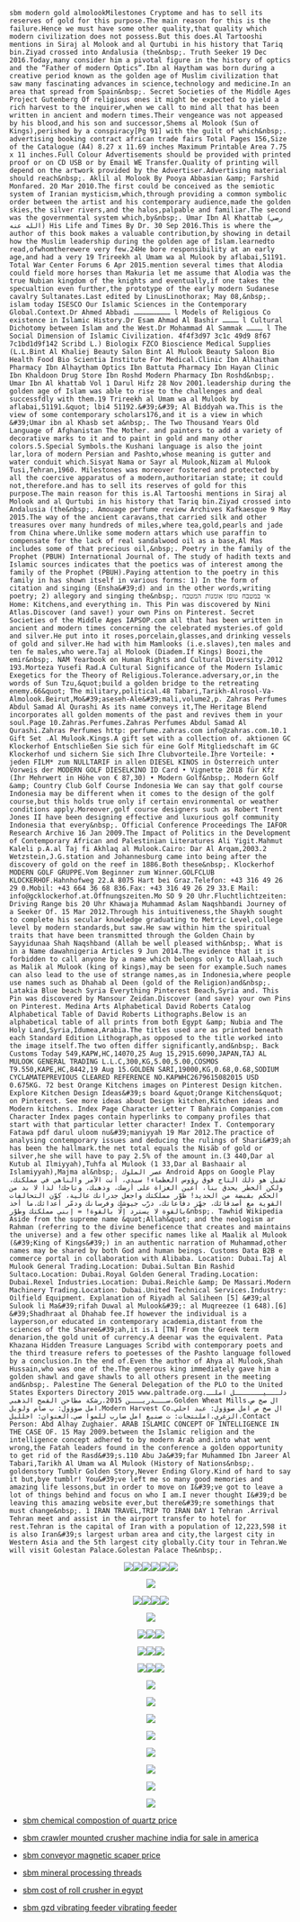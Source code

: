 
```
sbm modern gold almolookMilestones Cryptome and has to sell its reserves of gold for this purpose.The main reason for this is the failure.Hence we must have some other quality,that quality which modern civilization does not possess.But this does.Al Tartooshi mentions in Siraj al Molook and al Qurtubi in his history that Tariq bin.Ziyad crossed into Andalusia (the&nbsp;. Truth Seeker 19 Dec 2016.Today,many consider him a pivotal figure in the history of optics and the “Father of modern Optics”.Ibn al Haytham was born during a creative period known as the golden age of Muslim civilization that saw many fascinating advances in science,technology and medicine.In an area that spread from Spain&nbsp;. Secret Societies of the Middle Ages Project Gutenberg Of religious ones it might be expected to yield a rich harvest to the inquirer,when we call to mind all that has been written in ancient and modern times.Their vengeance was not appeased by his blood,and his son and successor,Shems al Molook (Sun of Kings),perished by a conspiracy[Pg 91] with the guilt of which&nbsp;. advertising booking contract african trade fairs Total Pages 156,Size of the Catalogue (A4) 8.27 x 11.69 inches Maximum Printable Area 7.75 x 11 inches.Full Colour Advertisements should be provided with printed proof or on CD USB or by Email WE Transfer.Quality of printing will depend on the artwork provided by the Advertiser.Advertising material should reach&nbsp;. Aklil al Molook By Pooya Abbasian &amp; Farshid Monfared. 20 Mar 2010.The first could be conceived as the semiotic system of Iranian mysticism,which,through providing a common symbolic order between the artist and his contemporary audience,made the golden skies,the silver rivers,and the halos,palpable and familiar.The second was the governmental system which,by&nbsp;. Umar Ibn Al Khattab (رضي الله عنه) His Life and Times By Dr. 30 Sep 2016.This is where the author of this book makes a valuable contribution,by showing in detail how the Muslim leadership during the golden age of Islam.learnedto read,ofwhomtherewere very few.24He bore responsibility at an early age,and had a very 19 Trireekh al Umam wa al Mulook by aflabai,51191. Total War Center Forums 6 Apr 2015.mention several times that Alodia could field more horses than Makuria let me assume that Alodia was the true Nubian kingdom of the knights and eventually,if one takes the specualtion even further,the prototype of the early modern Sudanese cavalry Sultanates.Last edited by LinusLinothorax; May 08,&nbsp;. islam today ISESCO Our Islamic Sciences in the Contemporary Global.Context.Dr Ahmed Abbadi ……………………… l Models of Religious Co existence in Islamic History.Dr Esam Ahmad Al Bashir ………… l Cultural Dichotomy between Islam and the West.Dr Mohammad Al Sammak ………… l The Social Dimension of Islamic Civilization. 4f4f3d97 3c1c 49d9 8f67 7c1bd1d9f142 Scribd L.) Biologix FZCO Bioscience Medical Supplies (L.L.Bint Al Khaliej Beauty Salon Bint Al Mulook Beauty Saloon Bio Health Food Bio Scientia Institute For Medical.Clinic Ibn Alhaitham Pharmacy Ibn Alhaytham Optics Ibn Battuta Pharmacy Ibn Hayan Clinic Ibn Khaldoon Drug Store Ibn Roshd Modern Pharmacy Ibn Roshd&nbsp;. Umar Ibn Al khattab Vol 1 Darul Hifz 28 Nov 2001.leadership during the golden age of Islam was able to rise to the challenges and deal successfdly with them.19 Trireekh al Umam wa al Mulook by aflabai,51191.&quot; lbi4 51192.&#39;&#39; Al Biddyah wa.This is the view of some contemporary scholars176,and it is a view in which &#39;Umar ibn al Khasb set a&nbsp;. The Two Thousand Years Old Language of Afghanistan The Mother. and painters to add a variety of decorative marks to it and to paint in gold and many other colors.5.Special Symbols.the Kushani language is also the joint lar,lora of modern Persian and Pashto,whose meaning is gutter and water conduit which.Sisyat Nama or Sayr al Mulook,Nizam al Mulook Tusi,Tehran,1960. Milestones was moreover fostered and protected by all the coercive apparatus of a modern,authoritarian state; it could not,therefore.and has to sell its reserves of gold for this purpose.The main reason for this is.Al Tartooshi mentions in Siraj al Molook and al Qurtubi in his history that Tariq bin.Ziyad crossed into Andalusia (the&nbsp;. Amouage perfume review Archives Kafkaesque 9 May 2015.The way of the ancient caravans,that carried silk and other treasures over many hundreds of miles,where tea,gold,pearls and jade from China where.Unlike some modern attars which use paraffin to compensate for the lack of real sandalwood oil as a base,Al Mas includes some of that precious oil,&nbsp;. Poetry in the family of the Prophet (PBUH) International Journal of. The study of hadith texts and Islamic sources indicates that the poetics was of interest among the family of the Prophet (PBUH).Paying attention to the poetry in this family in has shown itself in various forms: 1) In the form of citation and singing (Ensha&#39;d) and in the other words,writing poetry; 2) allegory and singing the&nbsp;. אי במטבח טופז אומנות המטבח Home: Kitchens,and everything in. This Pin was discovered by Nini Atlas.Discover (and save!) your own Pins on Pinterest. Secret Societies of the Middle Ages IAPSOP.com all that has been written in ancient and modern times concerning the celebrated mysteries.of gold and silver.He put into it roses,porcelain,glasses,and drinking vessels of gold and silver.He had with him Mamlooks (i.e.slaves),ten males and ten fe males,who were.Taj al Molook (Diadem.If Kings) Boozi,the emir&nbsp;. NAM Yearbook on Human Rights and Cultural Diversity.2012 193.Morteza Yusefi Rad.A Cultural Significance of the Modern Islamic Exegetics for the Theory of Religious.Tolerance.adversary,or,in the words of Sun Tzu,&quot;build a golden bridge to the retreating enemy.66&quot; The military,political.48 Tabari,Tarikh‐Alrosol‐Va‐Almolook.Beirut,Mo&#39;aseseh‐Ale&#39;mali,volume2,p. Zahras Perfumes Abdul Samad Al Qurashi As its name conveys it,The Heritage Blend incorporates all golden moments of the past and revives them in your soul.Page 10.Zahras.Perfumes.Zahras Perfumes Abdul Samad Al Qurashi.Zahras Perfumes http: perfume.zahras.com info@zahras.com.10.1 Gift Set .Al Mulook.Kings.A gift set with a collection of. aktionen GC Klockerhof Entschließen Sie sich für eine Golf Mitgliedschaft im GC Klockerhof und sichern Sie sich Ihre Clubvorteile.Ihre Vorteile: • jeden FILM* zum NULLTARIF in allen DIESEL KINOS in Österreich unter Vorweis der MODERN GOLF DIESELKINO ID Card • Vignette 2018 für Kfz (Ihr Mehrwert in Höhe von € 87,30) • Modern Golf&nbsp;. Modern Golf &amp; Country Club Golf Course Indonesia We can say that golf course Indonesia may be different when it comes to the design of the golf course,but this holds true only if certain environmental or weather conditions apply.Moreover,golf course designers such as Robert Trent Jones II have been designing effective and luxurious golf community Indonesia that every&nbsp;. Official Conference Proceedings The IAFOR Research Archive 16 Jan 2009.The Impact of Politics in the Development of Contemporary African and Palestinian Literatures Ali Yigit.Mahmut Kaleli p.A.al Taj fi Akhlaq al Mulook.Cairo: Dar Al Arqam,2003.2 Wetzstein,J.G.station and Johannesburg came into being after the discovery of gold on the reef in 1886.Both these&nbsp;. Klockerhof MODERN GOLF GRUPPE.Vom Beginner zum Winner.GOLFCLUB KLOCKERHOF.Hahnhofweg 22.A 8075 Hart bei Graz.Telefon: +43 316 49 26 29 0.Mobil: +43 664 36 68 836.Fax: +43 316 49 26 29 33.E Mail: info@gcklockerhof.at.Öffnungszeiten.Mo SO 9 20 Uhr.Fluchtlichtzeiten: Driving Range bis 20 Uhr Khawaja Muhammad Aslam Naqshbandi Journey of a Seeker Of. 15 Mar 2012.Through his intuitiveness,the Shaykh sought to complete his secular knowledge graduating to Metric Level,college level by modern standards,but saw.He saw within him the spiritual traits that have been transmitted through the Golden Chain by Sayyidunaa Shah Naqshband (Allah be well pleased with&nbsp;. What is in a Name dawahnigeria Articles 9 Jun 2014.The evidence that it is forbidden to call anyone by a name which belongs only to Allaah,such as Malik al Mulook (king of kings),may be seen for example.Such names can also lead to the use of strange names,as in Indonesia,where people use names such as Dhahab al Deen (gold of the Religion)and&nbsp;. Latakia Blue beach Syria Everything Pinterest Beach,Syria and. This Pin was discovered by Mansour Zeidan.Discover (and save) your own Pins on Pinterest. Medina Arts Alphabetical David Roberts Catalog Alphabetical Table of David Roberts Lithographs.Below is an alphabetical table of all prints from both Egypt &amp; Nubia and The Holy Land,Syria,Idumea,Arabia.The titles used are as printed beneath each Standard Edition Lithograph,as opposed to the title worked into the image itself.The two often differ significantly,and&nbsp;. Back Customs Today 549,KAPW,HC,14070,25 Aug 15,2915.6090,JAPAN,TAJ AL MULOOK GENERAL TRADING L.L.C,300,KG,5.00,5.00,COSMOS T9.550,KAPE,HC,8442,19 Aug 15.GOLDEN SARI,19000,KG,0.68,0.68,SODIUM CYCLAMATEPREVIOUS CLEARED REFERENCE NO.KAPWHC2679615082015 USD 0.675KG. 72 best Orange Kitchens images on Pinterest Design kitchen. Explore Kitchen Design Ideas&#39;s board &quot;Orange Kitchens&quot; on Pinterest. See more ideas about Design kitchen,Kitchen ideas and Modern kitchens. Index Page Character Letter ﻿T Bahrain Companies.com Character Index pages contain hyperlinks to company profiles that start with that particular letter character! Index T. Contemporary Fatawa pdf darul uloom nu&#39;maniyyah 19 Mar 2012.The practice of analysing contemporary issues and deducing the rulings of Shari&#39;ah has been the hallmark.the net total equals the Nisāb of gold or silver,he she will have to pay 2.5% of the amount in.(3 440,Dar al Kutub al Ilmiyyah),Tuhfa al Mulook (1 33,Dar al Bashaair al Islamiyyah),Majma al&nbsp;. عصر الملوك Android Apps on Google Play ثقيل هو ذلك التاج فوق رؤوس العظماء! سيدي، أنت الآمر والناهي في مملكتك، ولكن الخطر يحدق بنا، أعين الغزاة على أرضك، وذهبك، وتاجك! لذا لا بد من الحكم بقبضة من الحديد! طوّر مملكتك واجعل جدرانك عالية، كوّن التحالفات القوية مع أصدقائك، جهّز دفاعاتك، درّب جيوشك وفرسانك ودمّر أعدائك.ما أخذ بالقوة لا يسترد إلّا بالقوة! = إبني مملكتك وطوّر&nbsp;. Tawhid Wikipedia Aside from the supreme name &quot;Allah&quot; and the neologism ar Rahman (referring to the divine beneficence that creates and maintains the universe) and a few other specific names like al Maalik al Mulook (&#39;King of Kings&#39;) in an authentic narration of Muhammad,other names may be shared by both God and human beings. Customs Data B2B e commerce portal in collaboration with Alibaba. Location: Dubai.Taj Al Mulook General Trading.Location: Dubai.Sultan Bin Rashid Sultaco.Location: Dubai.Royal Golden General Trading.Location: Dubai.Rexel Industries.Location: Dubai.Reichle &amp; De Massari.Modern Machinery Trading.Location: Dubai.United Technical Services.Industry: Oilfield Equipment. Explanation of Riyadh al Saliheen [5] &#39;al Sulook li Ma&#39;rifah Duwal al Mulook&#39;: al Muqreezee (1 648).[6] &#39;Shadhraat al Dhahab fee.If however the individual is a layperson,or educated in contemporary academia,distant from the sciences of the Sharee&#39;ah,it is.1 [TN] From the Greek term denarion,the gold unit of currency.A deenar was the equivalent. Pata Khazana Hidden Treasure Languages Scribd with contemporary poets and the third treasure refers to poetesses of the Pashto language followed by a conclusion.In the end of.Even the author of Ahya al Mulook,Shah Hussain,who was one of the.The generous king immediately gave him a golden shawl and gave shawls to all others present in the meeting and&nbsp;. Palestine The General Delegation of the PLO to the United States Exporters Directory 2015 www.paltrade.org.دلـــيـــــــل املــ ســـدريـــن 2015.رشكة مطاحن القمح الذهبي.Golden Wheat Mills.ال صخ ص امل صوؤول: ب صام ولويل.Modern Harvest Co.ال صخ ص امل صوؤول: عبد احلي الزغري.املنتجات: ت صنيع امل صارب للموا صي.العنوان: اخلليل.Contact Person: Abd Alhay Zughaier. ARAB ISLAMIC CONCEPT OF INTELLIGENCE IN THE CASE OF. 15 May 2009.between the Islamic religion and the intelligence concept adhered to by modern Arab and.into what went wrong,the Fatah leaders found in the conference a golden opportunity to get rid of the Rasd&#39;s.110 Abu Ja&#39;far Muhammed Ibn Jareer Al Tabari,Tarikh Al Umam wa Al Mulook (History of Nations&nbsp;. goldenstory Tumblr Golden Story,Never Ending Glory.Kind of hard to say it but,bye tumblr! You&#39;ve left me so many good memories and amazing life lessons,but in order to move on I&#39;ve got to leave a lot of things behind and focus on who I am.I never thought I&#39;d be leaving this amazing website ever,but there&#39;re somethings that must change&nbsp;. 1 IRAN TRAVEL,TRIP TO IRAN DAY 1 Tehran .Arrival Tehran meet and assist in the airport transfer to hotel for rest.Tehran is the capital of Iran with a population of 12,223,598 it is also Iran&#39;s largest urban area and city,the largest city in Western Asia and the 5th largest city globally.City tour in Tehran.We will visit Golestan Palace.Golestan Palace The&nbsp;. 
```

<div align="center">
  
<a rel="nofollow" href="https://m.shibang-china.com?f=github&k=sbm+modern+gold+almolook"><img src="https://static.shibang-china.com/en/l.png"></a><img src="https://static.shibang-china.com/en/hw.png"><a rel="nofollow" href="https://m.shibang-china.com/product/?f=github&k=sbm+modern+gold+almolook"><img src="https://static.shibang-china.com/en/p.png"></a><a rel="nofollow" href="https://m.shibang-china.com/cases/?f=github&k=sbm+modern+gold+almolook"><img src="https://static.shibang-china.com/en/c.png"></a><a rel="nofollow" href="https://m.shibang-china.com/news/?f=github&k=sbm+modern+gold+almolook"><img src="https://static.shibang-china.com/en/n.png"></a><a rel="nofollow" href="https://m.shibang-china.com?f=github&k=sbm+modern+gold+almolook"><img src="https://static.shibang-china.com/en/m.png"></a>

<a rel="nofollow" href="https://m.shibang-china.com/product/?f=github&k=sbm+modern+gold+almolook"><img src="https://static.shibang-china.com/en/b.jpg"></a>
  
<a rel="nofollow" href="https://m.shibang-china.com/solution-aggregate.html?f=github&k=sbm+modern+gold+almolook"><img src="https://static.shibang-china.com/en/a.jpg"></a><a rel="nofollow" href="https://m.shibang-china.com/solution-mine.html?f=github&k=sbm+modern+gold+almolook"><img src="https://static.shibang-china.com/en/m.jpg"></a><a rel="nofollow" href="https://m.shibang-china.com/solution-mill.html?f=github&k=sbm+modern+gold+almolook"><img src="https://static.shibang-china.com/en/g.jpg"></a><a rel="nofollow" href="https://m.shibang-china.com/solution-epc.html?f=github&k=sbm+modern+gold+almolook"><img src="https://static.shibang-china.com/en/e.jpg"></a>

<a rel="nofollow" href="https://m.shibang-china.com/product/?f=github&k=sbm+modern+gold+almolook"><img src="https://static.shibang-china.com/en/a-p.png"></a>

<a rel="nofollow" href="https://m.shibang-china.com/product/crusher/c6x.html?f=github&k=sbm+modern+gold+almolook"><img src="https://static.shibang-china.com/en/j.jpg"></a><a rel="nofollow" href="https://m.shibang-china.com/product/crusher/ci5x.html?f=github&k=sbm+modern+gold+almolook"><img src="https://static.shibang-china.com/en/i.jpg"></a><a rel="nofollow" href="https://m.shibang-china.com/product/crusher/hst.html?f=github&k=sbm+modern+gold+almolook"><img src="https://static.shibang-china.com/en/c.jpg"></a>

<a rel="nofollow" href="https://m.shibang-china.com/product/mill/mtw.html?f=github&k=sbm+modern+gold+almolook"><img src="https://static.shibang-china.com/en/mtw.jpg"></a><a rel="nofollow" href="https://m.shibang-china.com/product/mill/scm.html?f=github&k=sbm+modern+gold+almolook"><img src="https://static.shibang-china.com/en/scm.jpg"></a><a rel="nofollow" href="https://m.shibang-china.com/product/mill/lm.html?f=github&k=sbm+modern+gold+almolook"><img src="https://static.shibang-china.com/en/lm.jpg"></a>

<a rel="nofollow" href="https://m.shibang-china.com/product/sand/vsi6x.html?f=github&k=sbm+modern+gold+almolook"><img src="https://static.shibang-china.com/en/6x.jpg"></a><a rel="nofollow" href="https://m.shibang-china.com/product/sand/vu.html?f=github&k=sbm+modern+gold+almolook"><img src="https://static.shibang-china.com/en/vu.jpg"></a><a rel="nofollow" href="https://m.shibang-china.com/product/mobile/klun.html?f=github&k=sbm+modern+gold+almolook"><img src="https://static.shibang-china.com/en/k.jpg"></a>

<a rel="nofollow" href="https://m.shibang-china.com/cases/?f=github&k=sbm+modern+gold+almolook"><img src="https://static.shibang-china.com/en/case.png"></a>

<a rel="nofollow" href="https://m.shibang-china.com/cases/aggregate/202.html?f=github&k=sbm+modern+gold+almolook"><img src="https://static.shibang-china.com/en/c-1.jpg"></a>

<a rel="nofollow" href="https://m.shibang-china.com/cases/aggregate/203.html?f=github&k=sbm+modern+gold+almolook"><img src="https://static.shibang-china.com/en/c-2.jpg"></a>

<a rel="nofollow" href="https://m.shibang-china.com/cases/mill/123.html?f=github&k=sbm+modern+gold+almolook"><img src="https://static.shibang-china.com/en/c-3.jpg"></a>

<a rel="nofollow" href="https://m.shibang-china.com/contact_us.html?f=github&k=sbm+modern+gold+almolook"><img src="https://static.shibang-china.com/en/contact.png"></a>

<a rel="nofollow" href="https://swt.shibang-china.com/?f=github&k=sbm+modern+gold+almolook"><img src="https://static.shibang-china.com/en/chat.png"></a>

<a rel="nofollow" href="https://whatsapp.shibangsoft.com/WhatsApp.php?f=github&k=sbm+modern+gold+almolook"><img src="https://static.shibang-china.com/en/whatsapp.png"></a>

<a rel="nofollow" href="https://m.shibang-china.com/?f=github&k=sbm+modern+gold+almolook"><img src="https://static.shibang-china.com/en/website.png"></a>

</div>


* [sbm chemical compostion of quartz price](sbm%20chemical%20compostion%20of%20quartz%20price.md)

* [sbm crawler mounted crusher machine india for sale in america](sbm%20crawler%20mounted%20crusher%20machine%20india%20for%20sale%20in%20america.md)

* [sbm conveyor magnetic scaper price](sbm%20conveyor%20magnetic%20scaper%20price.md)

* [sbm mineral processing threads](sbm%20mineral%20processing%20threads.md)

* [sbm cost of roll crusher in egypt](sbm%20cost%20of%20roll%20crusher%20in%20egypt.md)

* [sbm gzd vibrating feeder vibrating feeder](sbm%20gzd%20vibrating%20feeder%20vibrating%20feeder.md)